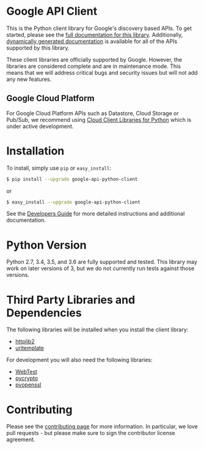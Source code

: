 # Google API Client

This is the Python client library for Google's discovery based APIs. To get started, please see the [full documentation for this library](http://google.github.io/google-api-python-client). Additionally, [dynamically generated documentation](https://developers.google.com/api-client-library/python/apis/) is available for all of the APIs supported by this library.

These client libraries are officially supported by Google.  However, the libraries are considered complete and are in maintenance mode. This means that we will address critical bugs and security issues but will not add any new features.

## Google Cloud Platform

For Google Cloud Platform APIs such as Datastore, Cloud Storage or Pub/Sub, we recommend using [Cloud Client Libraries for Python](https://github.com/GoogleCloudPlatform/google-cloud-python) which is under active development.

# Installation
To install, simply use `pip` or `easy_install`:

```bash
$ pip install --upgrade google-api-python-client
```
or
```bash
$ easy_install --upgrade google-api-python-client
```

See the [Developers Guide](https://developers.google.com/api-client-library/python/start/get_started) for more detailed instructions and additional documentation.

# Python Version
Python 2.7, 3.4, 3.5, and 3.6 are fully supported and tested. This library may work on later versions of 3, but we do not currently run tests against those versions.

# Third Party Libraries and Dependencies
The following libraries will be installed when you install the client library:
* [httplib2](https://github.com/httplib2/httplib2)
* [uritemplate](https://github.com/sigmavirus24/uritemplate)

For development you will also need the following libraries:
* [WebTest](http://webtest.pythonpaste.org/en/latest/index.html)
* [pycrypto](https://pypi.python.org/pypi/pycrypto)
* [pyopenssl](https://pypi.python.org/pypi/pyOpenSSL)

# Contributing
Please see the [contributing page](http://google.github.io/google-api-python-client/contributing.html) for more information. In particular, we love pull requests - but please make sure to sign the contributor license agreement.
